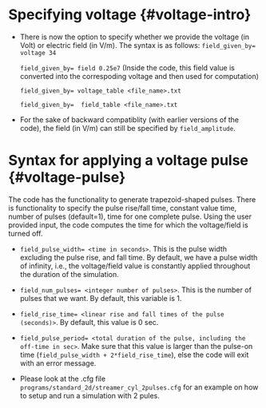 # Specifying voltage {#voltage-intro}
 - There is now the option to specify whether we provide the voltage (in Volt) or electric field (in V/m). The syntax is as follows:
 	`field_given_by= voltage 34`

	`field_given_by= field 0.25e7` (Inside the code, this field value is converted into the correspoding voltage and then used for computation)

	`field_given_by= voltage_table <file_name>.txt`

	`field_given_by=  field_table <file_name>.txt`

- For the sake of backward compatiblity (with earlier versions of the code), the field (in V/m) can still be specified by `field_amplitude`.
# Syntax for applying a voltage pulse {#voltage-pulse}
The code has the functionality to generate trapezoid-shaped pulses. There is functionality to specify the pulse rise/fall time, constant value time, number of pulses (default=1), time for one complete pulse. Using the user provided input, the code computes the time for which the voltage/field is turned off. 
- `field_pulse_width= <time in seconds>`. This is the pulse width excluding the pulse rise, and fall time. By default, we have a pulse width of infinity, i.e., the voltage/field value is constantly applied throughout the duration of the simulation.

- `field_num_pulses= <integer number of pulses>`. This is the number of pulses that we want. By default, this variable is 1.

- `field_rise_time= <linear rise and fall times of the pulse (seconds)>`. By default, this value is 0 sec. 

- `field_pulse_period= <total duration of the pulse, including the off-time in sec>`. Make sure that this value is larger than the pulse-on time (`field_pulse_width + 2*field_rise_time`), else the code will exit with an error message. 

- Please look at the .cfg file `programs/standard_2d/streamer_cyl_2pulses.cfg` for an example on how to setup and run a simulation with 2 pules.
